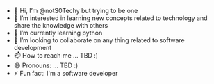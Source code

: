 - 👋 Hi, I’m @notS0Techy but trying to be one
- 👀 I’m interested in learning new concepts related to technology and share the knowledge with others
- 🌱 I’m currently learning python
- 💞️ I’m looking to collaborate on any thing related to software development 
- 📫 How to reach me ... TBD :)
- 😄 Pronouns: ... TBD :)
- ⚡ Fun fact: I'm a software developer

<!---
notS0Techy/notS0Techy is a ✨ special ✨ repository because its `README.md` (this file) appears on your GitHub profile.
You can click the Preview link to take a look at your changes.
--->
